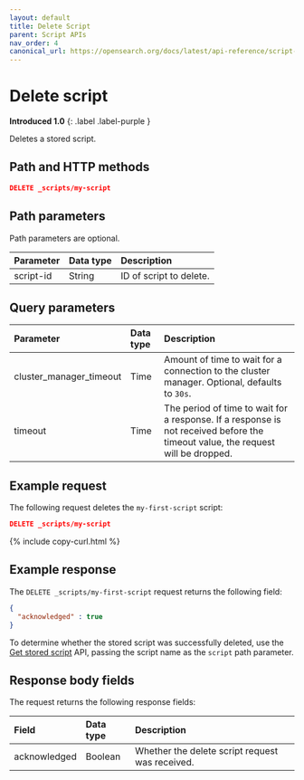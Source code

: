 ```yaml
---
layout: default
title: Delete Script
parent: Script APIs
nav_order: 4
canonical_url: https://opensearch.org/docs/latest/api-reference/script-apis/delete-script/
---
```


# Delete script
**Introduced 1.0**
{: .label .label-purple }

Deletes a stored script.

## Path and HTTP methods

```json
DELETE _scripts/my-script
```

## Path parameters

Path parameters are optional. 

| Parameter | Data type | Description | 
:--- | :--- | :---
| script-id | String | ID of script to delete. |

## Query parameters

| Parameter | Data type | Description | 
:--- | :--- | :---
| cluster_manager_timeout | Time | Amount of time to wait for a connection to the cluster manager. Optional, defaults to `30s`. |
| timeout | Time | The period of time to wait for a response. If a response is not received before the timeout value, the request will be dropped.

## Example request

The following request deletes the `my-first-script` script:

````json
DELETE _scripts/my-script
````
{% include copy-curl.html %}

## Example response

The `DELETE _scripts/my-first-script` request returns the following field:

````json
{
  "acknowledged" : true
}
````

To determine whether the stored script was successfully deleted, use the [Get stored script]({{site.url}}{{site.baseurl}}/api-reference/script-apis/get-stored-script/) API, passing the script name as the `script` path parameter.

## Response body fields

The <HTTP METHOD> <endpoint> request returns the following response fields:

| Field | Data type | Description | 
:--- | :--- | :---
| acknowledged | Boolean | Whether the delete script request was received. |